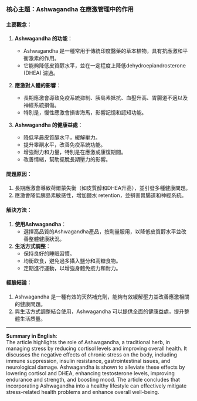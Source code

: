 ### 核心主題：Ashwagandha 在應激管理中的作用

#### 主要觀念：
1. **Ashwagandha 的功能**：
   - Ashwagandha 是一種常用于傳統印度醫藥的草本植物，具有抗應激和平衡激素的作用。
   - 它能夠降低皮質醇水平，並在一定程度上降低dehydroepiandrosterone (DHEA) 濾過。

2. **應激對人體的影響**：
   - 長期應激會導致免疫系統抑制、胰島素抵抗、血壓升高、胃腸道不適以及神經系統損傷。
   - 特別是，慢性應激會損害海馬，影響記憶和認知功能。

3. **Ashwagandha 的健康益處**：
   - 降低早晨皮質醇水平，緩解壓力。
   - 提升睾酮水平，改善免疫系統功能。
   - 增強耐力和力量，特別是在應激或康復期間。
   - 改善情緒，幫助擺脫長期壓力的影響。

#### 問題原因：
1. 長期應激會導致荷爾蒙失衡（如皮質醇和DHEA升高），並引發多種健康問題。
2. 應激會降低胰島素敏感性，增加鹽水 retention，並損害胃腸道和神經系統。

#### 解決方法：
1. **使用Ashwagandha**：
   - 選擇高品質的Ashwagandha產品，按劑量服用，以降低皮質醇水平並改善整體健康狀況。
2. **生活方式調整**：
   - 保持良好的睡眠習慣。
   - 均衡飲食，避免過多攝入鹽分和高糖食物。
   - 定期進行運動，以增強身體免疫力和耐力。

#### 經驗結論：
1. Ashwagandha 是一種有效的天然補充劑，能夠有效緩解壓力並改善應激相關的健康問題。
2. 與生活方式調整結合使用，Ashwagandha 可以提供全面的健康益處，提升整體生活质量。

---

**Summary in English**:  
The article highlights the role of Ashwagandha, a traditional herb, in managing stress by reducing cortisol levels and improving overall health. It discusses the negative effects of chronic stress on the body, including immune suppression, insulin resistance, gastrointestinal issues, and neurological damage. Ashwagandha is shown to alleviate these effects by lowering cortisol and DHEA, enhancing testosterone levels, improving endurance and strength, and boosting mood. The article concludes that incorporating Ashwagandha into a healthy lifestyle can effectively mitigate stress-related health problems and enhance overall well-being.